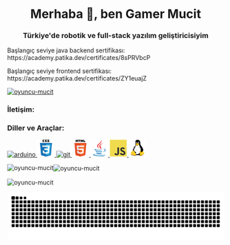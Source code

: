 
<h1 align="center">Merhaba 👋, ben Gamer Mucit</h1>
<h3 align="center">Türkiye'de robotik ve full-stack yazılım geliştiricisiyim</h3>
<p>Başlangıç seviye java backend sertifikası: https://academy.patika.dev/certificates/8sPRVbcP </p>
<p>Başlangıç seviye frontend sertifikası: https://academy.patika.dev/certificates/ZY1euajZ</p>



<p align="left"> 
  <a href="https://github.com/ryo-ma/github-profile-trophy">
    <img src="https://github-profile-trophy.vercel.app/?username=gamer-mucit" alt="oyuncu-mucit" />
  </a> 
</p>

<h3 align="left">İletişim:</h3>

<p align="left"></p>



<h3 align="left">Diller ve Araçlar:</h3>
<p align="left">
  <a href="https://www.arduino.cc/" target="_blank" rel="noreferrer"> 
    <img src="https://cdn.worldvectorlogo.com/logos/arduino-1.svg" alt="arduino" width="40" height="40"/> 
  </a> 
  <a href="https://www.w3schools.com/css/" target="_blank" rel="noreferrer"> 
    <img src="https://raw.githubusercontent.com/devicons/devicon/master/icons/css3/css3-original-wordmark.svg" alt="css3" width="40" height="40"/> 
  </a> 
  <a href="https://git-scm.com/" target="_blank" rel="noreferrer"> 
    <img src="https://www.vectorlogo.zone/logos/git-scm/git-scm-icon.svg" alt="git" width="40" height="40"/> 
  </a> 
  <a href="https://www.w3.org/html/" target="_blank" rel="noreferrer"> 
    <img src="https://raw.githubusercontent.com/devicons/devicon/master/icons/html5/html5-original-wordmark.svg" alt="html5" width="40" height="40"/> 
  </a> 
  <a href="https://www.java.com" target="_blank" rel="noreferrer"> 
    <img src="https://raw.githubusercontent.com/devicons/devicon/master/icons/java/java-original.svg" alt="java" width="40" height="40"/> 
  </a> 
  <a href="https://developer.mozilla.org/en-US/docs/Web/JavaScript" target="_blank" rel="noreferrer"> 
    <img src="https://raw.githubusercontent.com/devicons/devicon/master/icons/javascript/javascript-original.svg" alt="javascript" width="40" height="40"/> 
  </a> 
  <a href="https://www.linux.org/" target="_blank" rel="noreferrer"> 
    <img src="https://raw.githubusercontent.com/devicons/devicon/master/icons/linux/linux-original.svg" alt="linux" width="40" height="40"/> 
  </a> 
</p>

<p>
  <img align="left" src="https://github-readme-stats.vercel.app/api/top-langs?username=gamer-mucit&show_icons=true&locale=en&layout=compact" alt="oyuncu-mucit" />
</p>

<p>
  <img align="center" src="https://github-readme-stats.vercel.app/api?username=gamer-mucit&show_icons=true&locale=en" alt="oyuncu-mucit" />
</p>

<p>
  <img align="center" src="https://github-readme-streak-stats.herokuapp.com/?user=gamer-mucit&" alt="oyuncu-mucit" />
</p>

 <picture>
    <source media="(prefers-color-scheme: dark)" srcset="https://raw.githubusercontent.com/gamer-mucit/gamer-mucit/output/github-contribution-grid-snake-dark.svg">
    <source media="(prefers-color-scheme: light)" srcset="https://raw.githubusercontent.com/gamer-mucit/gamer-mucit/output/github-contribution-grid-snake.svg">
    <img alt="github contribution grid snake animation" src="https://raw.githubusercontent.com/gamer-mucit/gamer-mucit/output/github-contribution-grid-snake.svg">
  </picture>
</div>
